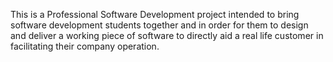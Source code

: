 This is a Professional Software Development project intended to bring software
development students together and in order for them to design and deliver a
working piece of software to directly aid a real life customer in facilitating
their company operation.